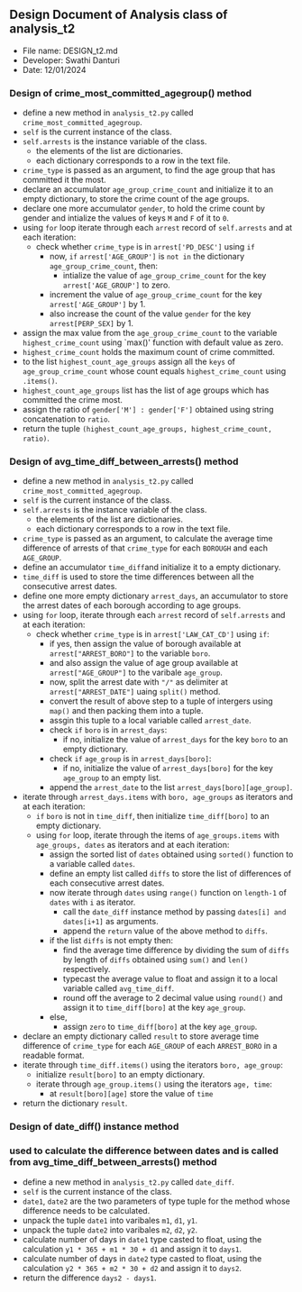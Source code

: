 ## Design Document of Analysis class of analysis_t2
- File name: DESIGN_t2.md
- Developer: Swathi Danturi
- Date: 12/01/2024

### Design of crime_most_committed_agegroup() method
- define a new method in `analysis_t2.py` called `crime_most_committed_agegroup`.
- `self` is the current instance of the class.
- `self.arrests` is the instance variable of the class.
    - the elements of the list are dictionaries.
    - each dictionary corresponds to a row in the text file.
- `crime_type` is passed as an argument, to find the age group that has committed it the most.
- declare an accumulator `age_group_crime_count` and initialize it to an empty dictionary, to store the crime count of the age groups.
- declare one more accumulator `gender`, to hold the crime count by gender and intialize the values of keys `M` and `F` of it to `0`.
- using `for` loop iterate through each `arrest` record of `self.arrests` and at each iteration:
    - check whether `crime_type` is in `arrest['PD_DESC']` using `if`
        - now, `if` `arrest['AGE_GROUP']` is `not in` the dictionary `age_group_crime_count`, then:
            - intialize the value of `age_group_crime_count` for the key `arrest['AGE_GROUP']` to zero.
        - increment the value of `age_group_crime_count` for the key `arrest['AGE_GROUP']` by 1.
        - also increase the count of the value `gender` for the key `arrest[PERP_SEX]` by 1.
- assign the max value from the `age_group_crime_count` to the variable `highest_crime_count` using `max()' function with default value as zero.
- `highest_crime_count` holds the maximum count of crime committed.
- to the list `highest_count_age_groups` assign all the `keys` of `age_group_crime_count` whose count equals `highest_crime_count` using `.items()`.
- `highest_count_age_groups` list has the list of age groups which has committed the crime most.
- assign the ratio of `gender['M'] : gender['F']` obtained using string concatenation to `ratio`.
- return the tuple `(highest_count_age_groups, highest_crime_count, ratio)`.

### Design of avg_time_diff_between_arrests() method
- define a new method in `analysis_t2.py` called `crime_most_committed_agegroup`.
- `self` is the current instance of the class.
- `self.arrests` is the instance variable of the class.
    - the elements of the list are dictionaries.
    - each dictionary corresponds to a row in the text file.
- `crime_type` is passed as an argument, to calculate the average time difference of arrests of that `crime_type` for each `BOROUGH` and each `AGE_GROUP`.
- define an accumulator `time_diff`and initialize it to a empty dictionary.
- `time_diff` is used to store the time differences between all the consecutive arrest dates.
- define one more empty dictionary `arrest_days`, an accumulator to store the arrest dates of each borough according to age groups.
- using `for` loop, iterate through each `arrest` record of `self.arrests` and at each iteration:
    - check whether `crime_type` is in `arrest['LAW_CAT_CD']` using `if`:
        - if yes, then assign the value of borough available at `arrest["ARREST_BORO"]` to the variable `boro`.
        - and also assign the value of age group available at `arrest["AGE_GROUP"]` to the varibale `age_group`.
        - now, split the arrest date with `"/"` as delimiter at `arrest["ARREST_DATE"]` uaing `split()` method.
        - convert the result of above step to a tuple of intergers using `map()` and then packing them into a tuple.
        - assgin this tuple to a local variable called `arrest_date`.
        - check `if` `boro` is in `arrest_days`:
            - if no, initialize the value of `arrest_days` for the key `boro` to an empty dictionary.
        - check `if` `age_group` is in `arrest_days[boro]`:
            - if no, initialize the value of `arrest_days[boro]` for the key `age_group` to an empty list.
        - append the `arrest_date` to the list `arrest_days[boro][age_group]`.
- iterate through `arrest_days.items` with `boro, age_groups` as iterators and at each iteration:
    - `if` `boro` is not in `time_diff`, then initialize `time_diff[boro]` to an empty dictionary.
    - using `for` loop, iterate through the items of `age_groups.items` with `age_groups, dates` as iterators and at each iteration:
        - assign the sorted list of `dates` obtained using `sorted()` function to a variable called `dates`.
        - define an empty list called `diffs` to store the list of differences of each consecutive arrest dates.
        - now iterate through `dates` using `range()` function on `length-1` of `dates` with `i` as iterator.
            - call the `date_diff` instance method by passing `dates[i] and dates[i+1]` as arguments.
            - append the `return` value of the above method to `diffs`.
        - if the list `diffs` is not empty then:
            - find the average time difference by dividing the sum of `diffs` by length of `diffs` obtained using `sum()` and `len()` respectively.
            - typecast the average value to float and assign it to a local variable called `avg_time_diff`.
            - round off the average to 2 decimal value using `round()` and assign it to `time_diff[boro]` at the key `age_group`.
        - else,
            - assign `zero` to `time_diff[boro]` at the key `age_group`.
- declare an empty dictionary called `result` to store average time difference of `crime_type` for each `AGE_GROUP` of each `ARREST_BORO` in a readable format.
- iterate through `time_diff.items()` using the iterators `boro, age_group`:
    - initialize `result[boro]` to an empty dictionary.
    - iterate through `age_group.items()` using the iterators `age, time`:
        - at `result[boro][age]` store the value of `time`
- return the dictionary `result`.

### Design of date_diff() instance method
### used to calculate the difference between dates and is called from avg_time_diff_between_arrests() method
- define a new method in `analysis_t2.py` called `date_diff`.
- `self` is the current instance of the class.
- `date1`, `date2` are the two parameters of type tuple for the method whose difference needs to be calculated.
- unpack the tuple `date1` into varibales `m1`, `d1`, `y1`.
- unpack the tuple `date2` into varibales `m2`, `d2`, `y2`.
- calculate number of days in `date1` type casted to float, using the calculation `y1 * 365 + m1 * 30 + d1` and assign it to `days1`.
- calculate number of days in `date2` type casted to float, using the calculation `y2 * 365 + m2 * 30 + d2` and assign it to `days2`.
- return the difference `days2 - days1`.